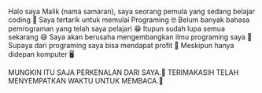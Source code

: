 Halo saya Malik (nama samaran), saya seorang pemula yang sedang belajar coding 👏
Saya tertarik untuk memulai Programing 🤓
Belum banyak bahasa pemrograman yang telah saya pelajari 😁
Itupun sudah lupa semua sekarang 😅
Saya akan berusaha mengembangkan ilmu programing saya 💪
Supaya dari programing saya bisa mendapat profit 🤑
Meskipun hanya didepan komputer 🖥️

MUNGKIN ITU SAJA PERKENALAN DARI SAYA.🫡
TERIMAKASIH TELAH MENYEMPATKAN WAKTU UNTUK MEMBACA.🥰
